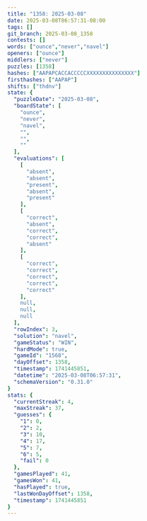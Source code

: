 ```yaml
---
title: "1358: 2025-03-08"
date: 2025-03-08T06:57:31-08:00
tags: []
git_branch: 2025-03-08_1358
contests: []
words: ["ounce","never","navel"]
openers: ["ounce"]
middlers: ["never"]
puzzles: [1358]
hashes: ["AAPAPCACCACCCCCXXXXXXXXXXXXXXX"]
firsthashes: ["AAPAP"]
shifts: ["thdnv"]
state: {
  "puzzleDate": "2025-03-08",
  "boardState": [
    "ounce",
    "never",
    "navel",
    "",
    "",
    ""
  ],
  "evaluations": [
    [
      "absent",
      "absent",
      "present",
      "absent",
      "present"
    ],
    [
      "correct",
      "absent",
      "correct",
      "correct",
      "absent"
    ],
    [
      "correct",
      "correct",
      "correct",
      "correct",
      "correct"
    ],
    null,
    null,
    null
  ],
  "rowIndex": 3,
  "solution": "navel",
  "gameStatus": "WIN",
  "hardMode": true,
  "gameId": "1568",
  "dayOffset": 1358,
  "timestamp": 1741445851,
  "datetime": "2025-03-08T06:57:31",
  "schemaVersion": "0.31.0"
}
stats: {
  "currentStreak": 4,
  "maxStreak": 37,
  "guesses": {
    "1": 0,
    "2": 2,
    "3": 10,
    "4": 17,
    "5": 7,
    "6": 5,
    "fail": 0
  },
  "gamesPlayed": 41,
  "gamesWon": 41,
  "hasPlayed": true,
  "lastWonDayOffset": 1358,
  "timestamp": 1741445851
}
---
```

<!-- more -->
